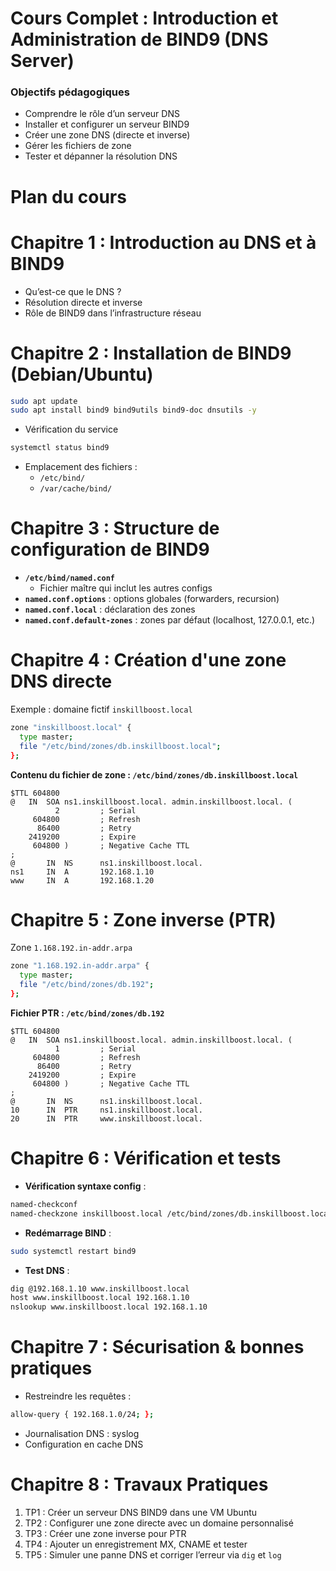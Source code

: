 # Cours Complet : Introduction et Administration de BIND9 (DNS Server)

###  Objectifs pédagogiques
- Comprendre le rôle d’un serveur DNS
- Installer et configurer un serveur BIND9
- Créer une zone DNS (directe et inverse)
- Gérer les fichiers de zone
- Tester et dépanner la résolution DNS



# Plan du cours

# Chapitre 1 : Introduction au DNS et à BIND9
- Qu’est-ce que le DNS ?
- Résolution directe et inverse
- Rôle de BIND9 dans l’infrastructure réseau



# Chapitre 2 : Installation de BIND9 (Debian/Ubuntu)

```bash
sudo apt update
sudo apt install bind9 bind9utils bind9-doc dnsutils -y
```

- Vérification du service
```bash
systemctl status bind9
```
- Emplacement des fichiers :
  - `/etc/bind/`
  - `/var/cache/bind/`



#  Chapitre 3 : Structure de configuration de BIND9

- **`/etc/bind/named.conf`**
  - Fichier maître qui inclut les autres configs
- **`named.conf.options`** : options globales (forwarders, recursion)
- **`named.conf.local`** : déclaration des zones
- **`named.conf.default-zones`** : zones par défaut (localhost, 127.0.0.1, etc.)



# Chapitre 4 : Création d'une zone DNS directe

Exemple : domaine fictif `inskillboost.local`

```bash
zone "inskillboost.local" {
  type master;
  file "/etc/bind/zones/db.inskillboost.local";
};
```

**Contenu du fichier de zone : `/etc/bind/zones/db.inskillboost.local`**

```dns
$TTL 604800
@   IN  SOA ns1.inskillboost.local. admin.inskillboost.local. (
          2         ; Serial
     604800         ; Refresh
      86400         ; Retry
    2419200         ; Expire
     604800 )       ; Negative Cache TTL
;
@       IN  NS      ns1.inskillboost.local.
ns1     IN  A       192.168.1.10
www     IN  A       192.168.1.20
```



# Chapitre 5 : Zone inverse (PTR)

Zone `1.168.192.in-addr.arpa`

```bash
zone "1.168.192.in-addr.arpa" {
  type master;
  file "/etc/bind/zones/db.192";
};
```

**Fichier PTR : `/etc/bind/zones/db.192`**

```dns
$TTL 604800
@   IN  SOA ns1.inskillboost.local. admin.inskillboost.local. (
          1         ; Serial
     604800         ; Refresh
      86400         ; Retry
    2419200         ; Expire
     604800 )       ; Negative Cache TTL
;
@       IN  NS      ns1.inskillboost.local.
10      IN  PTR     ns1.inskillboost.local.
20      IN  PTR     www.inskillboost.local.
```



# Chapitre 6 : Vérification et tests

- **Vérification syntaxe config** :
```bash
named-checkconf
named-checkzone inskillboost.local /etc/bind/zones/db.inskillboost.local
```

- **Redémarrage BIND** :
```bash
sudo systemctl restart bind9
```

- **Test DNS** :
```bash
dig @192.168.1.10 www.inskillboost.local
host www.inskillboost.local 192.168.1.10
nslookup www.inskillboost.local 192.168.1.10
```



# Chapitre 7 : Sécurisation & bonnes pratiques

- Restreindre les requêtes :
```bash
allow-query { 192.168.1.0/24; };
```

- Journalisation DNS : syslog
- Configuration en cache DNS



# Chapitre 8 : Travaux Pratiques

1. TP1 : Créer un serveur DNS BIND9 dans une VM Ubuntu
2. TP2 : Configurer une zone directe avec un domaine personnalisé
3. TP3 : Créer une zone inverse pour PTR
4. TP4 : Ajouter un enregistrement MX, CNAME et tester
5. TP5 : Simuler une panne DNS et corriger l’erreur via `dig` et `log`
